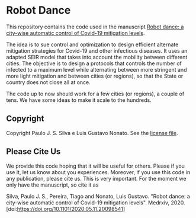 # Robot Dance

This repository contains the code used in the manuscript 
[Robot dance: a city-wise automatic control of Covid-19 mitigation levels](https://www.medrxiv.org/content/10.1101/2020.05.11.20098541v1).

The idea is to sue control and optimization to design efficient alternate mitigation
strategies for Covid-19 and other infectious diseases. It uses an adapted SEIR model that
takes into account the mobility between different cities. The objective is to design a
protocols that controls the number of infected to a maximum level while alternating between
more stringent and more light mitigation and between cities (or regions), so that the State
or country does not close all at once.

The code up to now should work for a few cities (or regions), a couple of tens. We have
some ideas to make it scale to the hundreds.

## Copyright 

Copyright Paulo J. S. Silva e Luis Gustavo Nonato. See the [license file](LICENSE.MD).

## Please Cite Us

We provide this code hoping that it will be useful for others. Please if you use it, let us
know about you experiences. Moreover, if you use this code in any publication, please cite
us. This is very important. For the moment we only have the manuscript, so cite it as

Silva, Paulo J. S., Pereira, Tiago and Nonato, Luis Gustavo. "Robot dance: a city-wise
automatic control of Covid-19 mitigation levels". Medrxiv, 2020.
[doi:https://doi.org/10.1101/2020.05.11.20098541]

